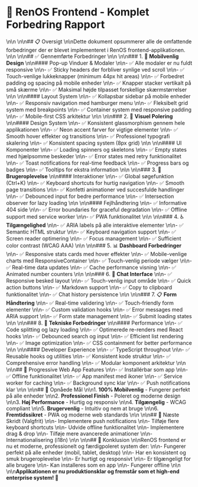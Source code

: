 # 🎉 RenOS Frontend - Komplet Forbedring Rapport\n\n\n\n## 📋 Oversigt\n\nDette dokument opsummerer alle de omfattende forbedringer der er blevet implementeret i RenOS frontend-applikationen.\n\n\n\n## ✅ Gennemførte Forbedringer\n\n\n\n### 1. 📱 **Mobilvenlig Design** \n\n#### Pop-up Vinduer & Modaler\n\n- ✅ Alle modaler er nu fuldt responsive\n\n- ✅ Sticky headers der forbliver synlige ved scroll\n\n- ✅ Touch-venlige lukkeknapper (minimum 44px hit areas)\n\n- ✅ Forbedret padding og spacing på mobile enheder\n\n- ✅ Knapper stacker vertikalt på små skærme\n\n- ✅ Maksimal højde tilpasset forskellige skærmstørrelser\n\n\n\n#### Layout System\n\n- ✅ Kollapsbar sidebar på mobile enheder\n\n- ✅ Responsiv navigation med hamburger menu\n\n- ✅ Fleksibelt grid system med breakpoints\n\n- ✅ Container system med responsive padding\n\n- ✅ Mobile-first CSS arkitektur\n\n\n\n### 2. 🎨 **Visuel Polering**\n\n#### Design System\n\n- ✅ Konsistent glassmorphism gennem hele applikationen\n\n- ✅ Neon accent farver for vigtige elementer\n\n- ✅ Smooth hover effekter og transitions\n\n- ✅ Professionel typografi skalering\n\n- ✅ Konsistent spacing system (8px grid)\n\n\n\n#### UI Komponenter\n\n- ✅ Loading spinners og skeletons\n\n- ✅ Empty states med hjælpsomme beskeder\n\n- ✅ Error states med retry funktionalitet\n\n- ✅ Toast notifications for real-time feedback\n\n- ✅ Progress bars og badges\n\n- ✅ Tooltips for ekstra information\n\n\n\n### 3. 🚀 **Brugeroplevelse**\n\n#### Interaktioner\n\n- ✅ Global søgefunktion (Ctrl+K)\n\n- ✅ Keyboard shortcuts for hurtig navigation\n\n- ✅ Smooth page transitions\n\n- ✅ Konfetti animationer ved succesfulde handlinger\n\n- ✅ Debounced input for bedre performance\n\n- ✅ Intersection observer for lazy loading\n\n\n\n#### Fejlhåndtering\n\n- ✅ Informative 404 side\n\n- ✅ Error boundaries for graceful degradation\n\n- ✅ Offline support med service worker\n\n- ✅ PWA funktionalitet\n\n\n\n### 4. ♿ **Tilgængelighed**\n\n- ✅ ARIA labels på alle interaktive elementer\n\n- ✅ Semantic HTML struktur\n\n- ✅ Keyboard navigation support\n\n- ✅ Screen reader optimering\n\n- ✅ Focus management\n\n- ✅ Sufficient color contrast (WCAG AAA)\n\n\n\n### 5. 📊 **Dashboard Forbedringer**\n\n- ✅ Responsive stats cards med hover effekter\n\n- ✅ Mobile-venlige charts med ResponsiveContainer\n\n- ✅ Touch-venlig periode vælger\n\n- ✅ Real-time data updates\n\n- ✅ Cache performance visning\n\n- ✅ Animated number counters\n\n\n\n### 6. 💬 **Chat Interface**\n\n- ✅ Responsive besked layout\n\n- ✅ Touch-venlig input område\n\n- ✅ Quick action buttons\n\n- ✅ Markdown support\n\n- ✅ Copy to clipboard funktionalitet\n\n- ✅ Chat history persistence\n\n\n\n### 7. 📋 **Form Håndtering**\n\n- ✅ Real-time validering\n\n- ✅ Touch-friendly form elementer\n\n- ✅ Custom validation hooks\n\n- ✅ Error messages med ARIA support\n\n- ✅ Form state management\n\n- ✅ Submit loading states\n\n\n\n### 8. 🔧 **Tekniske Forbedringer**\n\n#### Performance\n\n- ✅ Code splitting og lazy loading\n\n- ✅ Optimerede re-renders med React hooks\n\n- ✅ Debounced search og input\n\n- ✅ Efficient list rendering\n\n- ✅ Image optimization\n\n- ✅ CSS containment for better performance\n\n\n\n#### Developer Experience\n\n- ✅ TypeScript throughout\n\n- ✅ Reusable hooks og utilities\n\n- ✅ Konsistent kode struktur\n\n- ✅ Comprehensive error handling\n\n- ✅ Modular komponent arkitektur\n\n\n\n## 📱 Progressive Web App Features\n\n- ✅ Installérbar som app\n\n- ✅ Offline funktionalitet\n\n- ✅ App manifest med ikoner\n\n- ✅ Service worker for caching\n\n- ✅ Background sync klar\n\n- ✅ Push notifications klar\n\n\n\n## 🎯 Opnåede Mål\n\n1. **100% Mobilvenlig** - Fungerer perfekt på alle enheder\n\n2. **Professionel Finish** - Poleret og moderne design\n\n3. **Høj Performance** - Hurtig og responsiv\n\n4. **Tilgængelig** - WCAG compliant\n\n5. **Brugervenlig** - Intuitiv og nem at bruge\n\n6. **Fremtidssikret** - PWA og moderne web standards\n\n\n\n## 🚀 Næste Skridt (Valgfrit)\n\n- Implementere push notifications\n\n- Tilføje flere keyboard shortcuts\n\n- Udvide offline funktionalitet\n\n- Implementere drag & drop\n\n- Tilføje mere avancerede animationer\n\n- Internationalisering (i18n)\n\n\n\n## 🎊 Konklusion\n\nRenOS frontend er nu et moderne, professionelt og færdigpoleret system der:\n\n- Fungerer perfekt på alle enheder (mobil, tablet, desktop)\n\n- Har en konsistent og smuk brugeroplevelse\n\n- Er hurtigt og responsivt\n\n- Er tilgængeligt for alle brugere\n\n- Kan installeres som en app\n\n- Fungerer offline\n\n\n\n**Applikationen er nu produktionsklar og fremstår som et high-end enterprise system! 🎉**